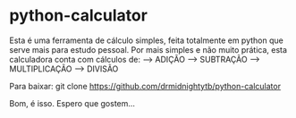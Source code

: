 # python-calculator
Esta é uma ferramenta de cálculo simples, feita totalmente em python que serve mais para estudo pessoal.
Por mais simples e não muito prática, esta calculadora conta com cálculos de:
--> ADIÇÃO
--> SUBTRAÇÃO
--> MULTIPLICAÇÃO
--> DIVISÃO

Para baixar:
git clone https://github.com/drmidnightytb/python-calculator

Bom, é isso. Espero que gostem...
